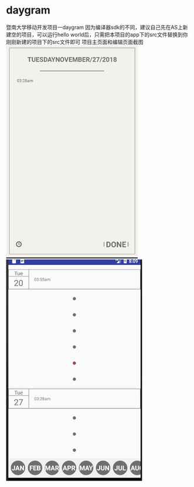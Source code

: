 # daygram
暨南大学移动开发项目一daygram
因为编译器sdk的不同，建议自己先在AS上新建空的项目，可以运行hello world后，只需把本项目的app下的src文件替换到你刚刚新建的项目下的src文件即可
项目主页面和编辑页面截图
![](https://github.com/harbour-hao/daygram/blob/master/img-folder/edit.JPG)
![](https://github.com/harbour-hao/daygram/blob/master/img-folder/main.JPG)

